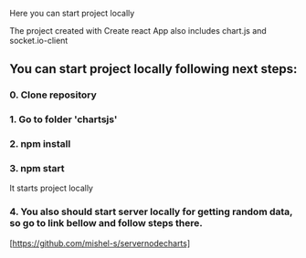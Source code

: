 Here you can start project locally

The project created with Create react App also includes chart.js and socket.io-client

## You can start project locally following next steps:

### 0. Clone repository

### 1. Go to folder 'chartsjs'

### 2. npm install

### 3. npm start

It starts project locally

### 4. You also should start server locally for getting random data, so go to link bellow and follow steps there.

[https://github.com/mishel-s/servernodecharts]
